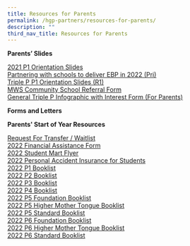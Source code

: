 ```yaml
---
title: Resources for Parents
permalink: /hgp-partners/resources-for-parents/
description: ""
third_nav_title: Resources for Parents
---
```

<p><strong>Parents&rsquo; Slides</strong></p>
<p><a href="/files/2021%20P1%20Orientation%20-%20Compressed%202.pdf">2021 P1 Orientation Slides</a><br /><a href="/files/1Partnering%20with%20schools%20to%20deliver%20EBP%20in%202022%20Pri%202.pdf">Partnering with schools to deliver EBP in 2022 (Pri)</a><br /><a href="/files/2Triple%20P%20P1%20Orientation%20Slides%20R1%202.pdf">Triple P P1 Orientation Slides (R1)</a><br /><a href="/files/3MWS%20CommunitySchool%20Referral%20Form.pdf">MWS Community School Referral Form</a><br /><a href="/files/4General%20Triple%20P%20Infographic%20with%20Interest%20Form%20For%20Parents.pdf">General Triple P Infographic with Interest Form (For Parents)</a></p>
<p><strong>Forms and Letters</strong></p>
<p><strong>Parents' Start of Year Resources</strong></p>
<p><a href="/files/Request%20for%20Transfer.pdf">Request For Transfer / Waitlist</a><br /><a href="/files/2022%20MOE%20FAS%20Application%20Form.pdf">2022 Financial Assistance Form</a><br /><a href="/files/2022%20Student%20Mart%20Flyer.pdf">2022 Student Mart Flyer</a><br /><a href="/files/2022%20Personal%20Accident%20Insurance%20for%20Students.pdf">2022&nbsp;Personal Accident Insurance for Students</a><br /><a href="https://hougangpri-moe-edu-sg-admin.cwp.sg/qql/slot/u157/Parent%20Files/Parents%202022/P1%20Booklist%202022.pdf">2022 P1 Booklist</a><br /><a href="https://hougangpri-moe-edu-sg-admin.cwp.sg/qql/slot/u157/Parent%20Files/Parents%202022/P2%20Booklist%202022.pdf">2022 P2 Booklist</a><br /><a href="https://hougangpri-moe-edu-sg-admin.cwp.sg/qql/slot/u157/Parent%20Files/Parents%202022/P3%20Booklist%202022.pdf">2022 P3 Booklist</a><br /><a href="https://hougangpri-moe-edu-sg-admin.cwp.sg/qql/slot/u157/Parent%20Files/Parents%202022/P4%20Booklist%202022.pdf">2022 P4 Booklist</a><br /><a href="https://hougangpri-moe-edu-sg-admin.cwp.sg/qql/slot/u157/Parent%20Files/Parents%202022/P5%20FDN%20Booklist%202022.pdf">2022 P5 Foundation Booklist</a><br /><a href="https://hougangpri-moe-edu-sg-admin.cwp.sg/qql/slot/u157/Parent%20Files/Parents%202022/P5%20HMT%20Booklist%202022.pdf">2022 P5 Higher Mother Tongue Booklist</a><br /><a href="https://hougangpri-moe-edu-sg-admin.cwp.sg/qql/slot/u157/Parent%20Files/Parents%202022/P5%20STD%20Booklist%202022.pdf">2022 P5 Standard Booklist</a><br /><a href="https://hougangpri-moe-edu-sg-admin.cwp.sg/qql/slot/u157/Parent%20Files/Parents%202022/P6%20FDN%20Booklist%202022.pdf">2022 P6 Foundation Booklist</a><br /><a href="https://hougangpri-moe-edu-sg-admin.cwp.sg/qql/slot/u157/Parent%20Files/Parents%202022/P6%20HMT%20Booklist%202022.pdf">2022 P6 Higher Mother Tongue Booklist</a><br /><a href="https://hougangpri-moe-edu-sg-admin.cwp.sg/qql/slot/u157/Parent%20Files/Parents%202022/P6%20STD%20Booklist%202022.pdf">2022 P6 Standard Booklist</a></p>
